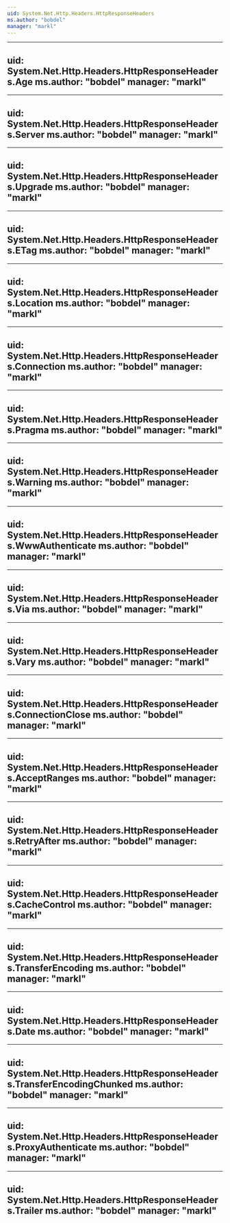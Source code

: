 ```yaml
---
uid: System.Net.Http.Headers.HttpResponseHeaders
ms.author: "bobdel"
manager: "markl"
---
```


---
uid: System.Net.Http.Headers.HttpResponseHeaders.Age
ms.author: "bobdel"
manager: "markl"
---

---
uid: System.Net.Http.Headers.HttpResponseHeaders.Server
ms.author: "bobdel"
manager: "markl"
---

---
uid: System.Net.Http.Headers.HttpResponseHeaders.Upgrade
ms.author: "bobdel"
manager: "markl"
---

---
uid: System.Net.Http.Headers.HttpResponseHeaders.ETag
ms.author: "bobdel"
manager: "markl"
---

---
uid: System.Net.Http.Headers.HttpResponseHeaders.Location
ms.author: "bobdel"
manager: "markl"
---

---
uid: System.Net.Http.Headers.HttpResponseHeaders.Connection
ms.author: "bobdel"
manager: "markl"
---

---
uid: System.Net.Http.Headers.HttpResponseHeaders.Pragma
ms.author: "bobdel"
manager: "markl"
---

---
uid: System.Net.Http.Headers.HttpResponseHeaders.Warning
ms.author: "bobdel"
manager: "markl"
---

---
uid: System.Net.Http.Headers.HttpResponseHeaders.WwwAuthenticate
ms.author: "bobdel"
manager: "markl"
---

---
uid: System.Net.Http.Headers.HttpResponseHeaders.Via
ms.author: "bobdel"
manager: "markl"
---

---
uid: System.Net.Http.Headers.HttpResponseHeaders.Vary
ms.author: "bobdel"
manager: "markl"
---

---
uid: System.Net.Http.Headers.HttpResponseHeaders.ConnectionClose
ms.author: "bobdel"
manager: "markl"
---

---
uid: System.Net.Http.Headers.HttpResponseHeaders.AcceptRanges
ms.author: "bobdel"
manager: "markl"
---

---
uid: System.Net.Http.Headers.HttpResponseHeaders.RetryAfter
ms.author: "bobdel"
manager: "markl"
---

---
uid: System.Net.Http.Headers.HttpResponseHeaders.CacheControl
ms.author: "bobdel"
manager: "markl"
---

---
uid: System.Net.Http.Headers.HttpResponseHeaders.TransferEncoding
ms.author: "bobdel"
manager: "markl"
---

---
uid: System.Net.Http.Headers.HttpResponseHeaders.Date
ms.author: "bobdel"
manager: "markl"
---

---
uid: System.Net.Http.Headers.HttpResponseHeaders.TransferEncodingChunked
ms.author: "bobdel"
manager: "markl"
---

---
uid: System.Net.Http.Headers.HttpResponseHeaders.ProxyAuthenticate
ms.author: "bobdel"
manager: "markl"
---

---
uid: System.Net.Http.Headers.HttpResponseHeaders.Trailer
ms.author: "bobdel"
manager: "markl"
---
